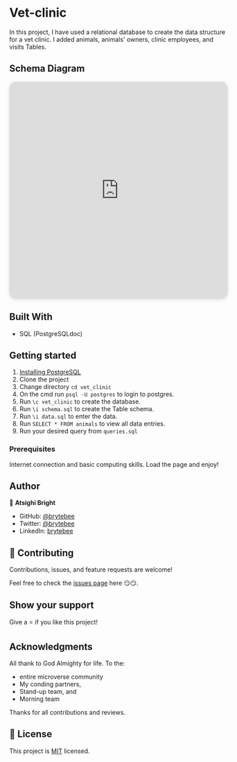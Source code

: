 # Vet-clinic

In this project, I have used a relational database to create the data structure for a vet clinic. I added animals, animals' owners, clinic employees, and visits Tables.

## Schema Diagram

<iframe width="100%" height="500px" style="box-shadow: 0 2px 8px 0 rgba(63,69,81,0.16); border-radius:15px;" allowtransparency="true" allowfullscreen="true" scrolling="no" title="Embedded DrawSQL IFrame" frameborder="0" src="https://drawsql.app/greencodedev/diagrams/vet-clinic/embed"></iframe>

## Built With

- SQL (PostgreSQLdoc)

## Getting started

1. [Installing PostgreSQL](https://www.postgresql.org/download/)
2. Clone the project
3. Change directory `cd vet_clinic`
4. On the cmd run `psql -U postgres` to login to postgres.
5. Run `\c vet_clinic` to create the database.
6. Run `\i schema.sql` to create the Table schema.
7. Run `\i data.sql` to enter the data.
8. Run `SELECT * FROM animals` to view all data entries.
9. Run your desired query from `queries.sql`

### Prerequisites

Internet connection and basic computing skills.
Load the page and enjoy!

## Author

👤 **Atsighi Bright**

- GitHub: [@brytebee](https://github.com/brytebee)
- Twitter: [@brytebee](https://twitter.com/brytebee)
- LinkedIn: [brytebee](https://www.linkedin.com/in/brytebee/)

## 🤝 Contributing

Contributions, issues, and feature requests are welcome!

Feel free to check the [issues page](https://github.com/brytebee/Vet-clinic/issues) here 😏😏.

## Show your support

Give a ⭐️ if you like this project!

## Acknowledgments

All thank to God Almighty for life.
To the:

- entire microverse community
- My conding partners,
- Stand-up team, and
- Morning team

Thanks for all contributions and reviews.

## 📝 License

This project is [MIT](./MIT.md) licensed.
